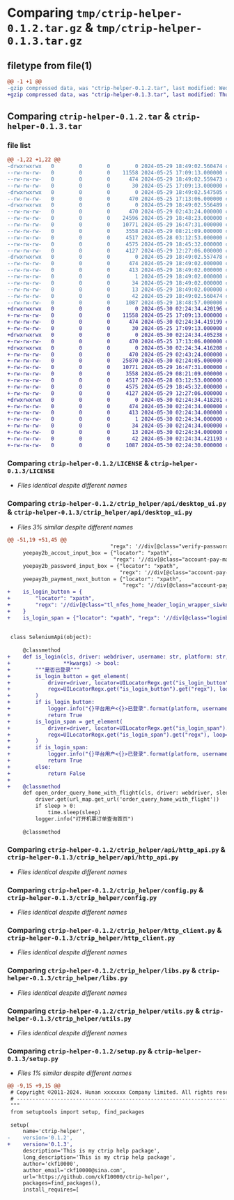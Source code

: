 # Comparing `tmp/ctrip-helper-0.1.2.tar.gz` & `tmp/ctrip-helper-0.1.3.tar.gz`

## filetype from file(1)

```diff
@@ -1 +1 @@
-gzip compressed data, was "ctrip-helper-0.1.2.tar", last modified: Wed May 29 18:49:02 2024, max compression
+gzip compressed data, was "ctrip-helper-0.1.3.tar", last modified: Thu May 30 02:24:34 2024, max compression
```

## Comparing `ctrip-helper-0.1.2.tar` & `ctrip-helper-0.1.3.tar`

### file list

```diff
@@ -1,22 +1,22 @@
-drwxrwxrwx   0        0        0        0 2024-05-29 18:49:02.560474 ctrip-helper-0.1.2/
--rw-rw-rw-   0        0        0    11558 2024-05-25 17:09:13.000000 ctrip-helper-0.1.2/LICENSE
--rw-rw-rw-   0        0        0      474 2024-05-29 18:49:02.559473 ctrip-helper-0.1.2/PKG-INFO
--rw-rw-rw-   0        0        0       30 2024-05-25 17:09:13.000000 ctrip-helper-0.1.2/README.md
-drwxrwxrwx   0        0        0        0 2024-05-29 18:49:02.547505 ctrip-helper-0.1.2/ctrip_helper/
--rw-rw-rw-   0        0        0      470 2024-05-25 17:13:06.000000 ctrip-helper-0.1.2/ctrip_helper/__init__.py
-drwxrwxrwx   0        0        0        0 2024-05-29 18:49:02.556489 ctrip-helper-0.1.2/ctrip_helper/api/
--rw-rw-rw-   0        0        0      470 2024-05-29 02:43:24.000000 ctrip-helper-0.1.2/ctrip_helper/api/__init__.py
--rw-rw-rw-   0        0        0    24596 2024-05-29 18:48:23.000000 ctrip-helper-0.1.2/ctrip_helper/api/desktop_ui.py
--rw-rw-rw-   0        0        0    10771 2024-05-29 16:47:31.000000 ctrip-helper-0.1.2/ctrip_helper/api/http_api.py
--rw-rw-rw-   0        0        0     3558 2024-05-29 08:21:09.000000 ctrip-helper-0.1.2/ctrip_helper/config.py
--rw-rw-rw-   0        0        0     4517 2024-05-28 03:12:53.000000 ctrip-helper-0.1.2/ctrip_helper/http_client.py
--rw-rw-rw-   0        0        0     4575 2024-05-29 18:45:32.000000 ctrip-helper-0.1.2/ctrip_helper/libs.py
--rw-rw-rw-   0        0        0     4127 2024-05-29 12:27:06.000000 ctrip-helper-0.1.2/ctrip_helper/utils.py
-drwxrwxrwx   0        0        0        0 2024-05-29 18:49:02.557478 ctrip-helper-0.1.2/ctrip_helper.egg-info/
--rw-rw-rw-   0        0        0      474 2024-05-29 18:49:02.000000 ctrip-helper-0.1.2/ctrip_helper.egg-info/PKG-INFO
--rw-rw-rw-   0        0        0      413 2024-05-29 18:49:02.000000 ctrip-helper-0.1.2/ctrip_helper.egg-info/SOURCES.txt
--rw-rw-rw-   0        0        0        1 2024-05-29 18:49:02.000000 ctrip-helper-0.1.2/ctrip_helper.egg-info/dependency_links.txt
--rw-rw-rw-   0        0        0       34 2024-05-29 18:49:02.000000 ctrip-helper-0.1.2/ctrip_helper.egg-info/requires.txt
--rw-rw-rw-   0        0        0       13 2024-05-29 18:49:02.000000 ctrip-helper-0.1.2/ctrip_helper.egg-info/top_level.txt
--rw-rw-rw-   0        0        0       42 2024-05-29 18:49:02.560474 ctrip-helper-0.1.2/setup.cfg
--rw-rw-rw-   0        0        0     1087 2024-05-29 18:48:57.000000 ctrip-helper-0.1.2/setup.py
+drwxrwxrwx   0        0        0        0 2024-05-30 02:24:34.420196 ctrip-helper-0.1.3/
+-rw-rw-rw-   0        0        0    11558 2024-05-25 17:09:13.000000 ctrip-helper-0.1.3/LICENSE
+-rw-rw-rw-   0        0        0      474 2024-05-30 02:24:34.419199 ctrip-helper-0.1.3/PKG-INFO
+-rw-rw-rw-   0        0        0       30 2024-05-25 17:09:13.000000 ctrip-helper-0.1.3/README.md
+drwxrwxrwx   0        0        0        0 2024-05-30 02:24:34.405238 ctrip-helper-0.1.3/ctrip_helper/
+-rw-rw-rw-   0        0        0      470 2024-05-25 17:13:06.000000 ctrip-helper-0.1.3/ctrip_helper/__init__.py
+drwxrwxrwx   0        0        0        0 2024-05-30 02:24:34.416208 ctrip-helper-0.1.3/ctrip_helper/api/
+-rw-rw-rw-   0        0        0      470 2024-05-29 02:43:24.000000 ctrip-helper-0.1.3/ctrip_helper/api/__init__.py
+-rw-rw-rw-   0        0        0    25870 2024-05-30 02:24:05.000000 ctrip-helper-0.1.3/ctrip_helper/api/desktop_ui.py
+-rw-rw-rw-   0        0        0    10771 2024-05-29 16:47:31.000000 ctrip-helper-0.1.3/ctrip_helper/api/http_api.py
+-rw-rw-rw-   0        0        0     3558 2024-05-29 08:21:09.000000 ctrip-helper-0.1.3/ctrip_helper/config.py
+-rw-rw-rw-   0        0        0     4517 2024-05-28 03:12:53.000000 ctrip-helper-0.1.3/ctrip_helper/http_client.py
+-rw-rw-rw-   0        0        0     4575 2024-05-29 18:45:32.000000 ctrip-helper-0.1.3/ctrip_helper/libs.py
+-rw-rw-rw-   0        0        0     4127 2024-05-29 12:27:06.000000 ctrip-helper-0.1.3/ctrip_helper/utils.py
+drwxrwxrwx   0        0        0        0 2024-05-30 02:24:34.418201 ctrip-helper-0.1.3/ctrip_helper.egg-info/
+-rw-rw-rw-   0        0        0      474 2024-05-30 02:24:34.000000 ctrip-helper-0.1.3/ctrip_helper.egg-info/PKG-INFO
+-rw-rw-rw-   0        0        0      413 2024-05-30 02:24:34.000000 ctrip-helper-0.1.3/ctrip_helper.egg-info/SOURCES.txt
+-rw-rw-rw-   0        0        0        1 2024-05-30 02:24:34.000000 ctrip-helper-0.1.3/ctrip_helper.egg-info/dependency_links.txt
+-rw-rw-rw-   0        0        0       34 2024-05-30 02:24:34.000000 ctrip-helper-0.1.3/ctrip_helper.egg-info/requires.txt
+-rw-rw-rw-   0        0        0       13 2024-05-30 02:24:34.000000 ctrip-helper-0.1.3/ctrip_helper.egg-info/top_level.txt
+-rw-rw-rw-   0        0        0       42 2024-05-30 02:24:34.421193 ctrip-helper-0.1.3/setup.cfg
+-rw-rw-rw-   0        0        0     1087 2024-05-30 02:24:30.000000 ctrip-helper-0.1.3/setup.py
```

### Comparing `ctrip-helper-0.1.2/LICENSE` & `ctrip-helper-0.1.3/LICENSE`

 * *Files identical despite different names*

### Comparing `ctrip-helper-0.1.2/ctrip_helper/api/desktop_ui.py` & `ctrip-helper-0.1.3/ctrip_helper/api/desktop_ui.py`

 * *Files 3% similar despite different names*

```diff
@@ -51,19 +51,45 @@
                                 "regx": '//div[@class="verify-password-box"]//div[@class="inputBox"]//div[1]'}
     yeepay2b_accout_input_box = {"locator": "xpath",
                                  "regx": '//div[@class="account-pay-main"]//input[@name="userAccount"]'}
     yeepay2b_password_input_box = {"locator": "xpath",
                                    "regx": '//div[@class="account-pay-main"]//input[@name="tradePassword"]'}
     yeepay2b_payment_next_button = {"locator": "xpath",
                                     "regx": '//div[@class="account-pay-main"]//button[@id="passPayButton"]'}
+    is_login_button = {
+        "locator": "xpath",
+        "regx": '//div[@class="tl_nfes_home_header_login_wrapper_siwkn"]//button[contains(@aria-label, "我的账户")]'
+    }
+    is_login_span = {"locator": "xpath", "regx": '//div[@class="loginbar"]//span[@class="ctrip-username"]'}
 
 
 class SeleniumApi(object):
 
     @classmethod
+    def is_login(cls, driver: webdriver, username: str, platform: str, loop: int = 1, sleep: float = 0,
+                 **kwargs) -> bool:
+        """是否已登录"""
+        is_login_button = get_element(
+            driver=driver, locator=UILocatorRegx.get("is_login_button").get("locator"),
+            regx=UILocatorRegx.get("is_login_button").get("regx"), loop=loop, sleep=sleep, **kwargs
+        )
+        if is_login_button:
+            logger.info("{}平台用户<{}>已登录".format(platform, username))
+            return True
+        is_login_span = get_element(
+            driver=driver, locator=UILocatorRegx.get("is_login_span").get("locator"),
+            regx=UILocatorRegx.get("is_login_span").get("regx"), loop=loop, sleep=sleep, **kwargs
+        )
+        if is_login_span:
+            logger.info("{}平台用户<{}>已登录".format(platform, username))
+            return True
+        else:
+            return False
+
+    @classmethod
     def open_order_query_home_with_flight(cls, driver: webdriver, sleep: float = 0) -> None:
         driver.get(url_map.get_url('order_query_home_with_flight'))
         if sleep > 0:
             time.sleep(sleep)
         logger.info("打开机票订单查询首页")
 
     @classmethod
```

### Comparing `ctrip-helper-0.1.2/ctrip_helper/api/http_api.py` & `ctrip-helper-0.1.3/ctrip_helper/api/http_api.py`

 * *Files identical despite different names*

### Comparing `ctrip-helper-0.1.2/ctrip_helper/config.py` & `ctrip-helper-0.1.3/ctrip_helper/config.py`

 * *Files identical despite different names*

### Comparing `ctrip-helper-0.1.2/ctrip_helper/http_client.py` & `ctrip-helper-0.1.3/ctrip_helper/http_client.py`

 * *Files identical despite different names*

### Comparing `ctrip-helper-0.1.2/ctrip_helper/libs.py` & `ctrip-helper-0.1.3/ctrip_helper/libs.py`

 * *Files identical despite different names*

### Comparing `ctrip-helper-0.1.2/ctrip_helper/utils.py` & `ctrip-helper-0.1.3/ctrip_helper/utils.py`

 * *Files identical despite different names*

### Comparing `ctrip-helper-0.1.2/setup.py` & `ctrip-helper-0.1.3/setup.py`

 * *Files 1% similar despite different names*

```diff
@@ -9,15 +9,15 @@
 # Copyright ©2011-2024. Hunan xxxxxxx Company limited. All rights reserved.
 # ---------------------------------------------------------------------------------------------------------
 """
 from setuptools import setup, find_packages
 
 setup(
     name='ctrip-helper',
-    version='0.1.2',
+    version='0.1.3',
     description='This is my ctrip help package',
     long_description='This is my ctrip help package',
     author='ckf10000',
     author_email='ckf10000@sina.com',
     url='https://github.com/ckf10000/ctrip-helper',
     packages=find_packages(),
     install_requires=[
```

